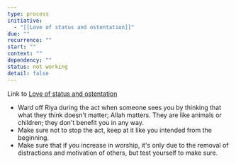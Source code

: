 ```yaml
---
type: process
initiative:
  - "[[Love of status and ostentation]]"
due: ""
recurrence: ""
start: ""
context: ""
dependency: ""
status: not working
detail: false
---
```


Link to [Love of status and ostentation](Initiatives/bad%20traits/Love%20of%20status%20and%20ostentation.md)

* Ward off Riya during the act when someone sees you by thinking that what they think doesn't matter; Allah matters. They are like animals or children; they don't benefit you in any way.
* Make sure not to stop the act, keep at it like you intended from the beginning.
* Make sure that if you increase in worship, it's only due to the removal of distractions and motivation of others, but test yourself to make sure.
